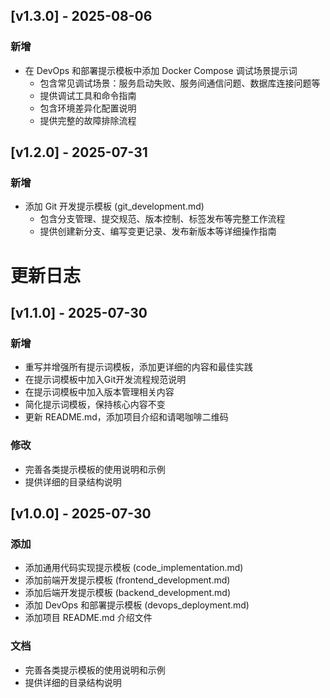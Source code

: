 
## [v1.3.0] - 2025-08-06

### 新增

- 在 DevOps 和部署提示模板中添加 Docker Compose 调试场景提示词
  - 包含常见调试场景：服务启动失败、服务间通信问题、数据库连接问题等
  - 提供调试工具和命令指南
  - 包含环境差异化配置说明
  - 提供完整的故障排除流程

## [v1.2.0] - 2025-07-31

### 新增

- 添加 Git 开发提示模板 (git_development.md)
  - 包含分支管理、提交规范、版本控制、标签发布等完整工作流程
  - 提供创建新分支、编写变更记录、发布新版本等详细操作指南
# 更新日志

## [v1.1.0] - 2025-07-30

### 新增

- 重写并增强所有提示词模板，添加更详细的内容和最佳实践
- 在提示词模板中加入Git开发流程规范说明
- 在提示词模板中加入版本管理相关内容
- 简化提示词模板，保持核心内容不变
- 更新 README.md，添加项目介绍和请喝咖啡二维码

### 修改

- 完善各类提示模板的使用说明和示例
- 提供详细的目录结构说明

## [v1.0.0] - 2025-07-30

### 添加

- 添加通用代码实现提示模板 (code_implementation.md)
- 添加前端开发提示模板 (frontend_development.md)
- 添加后端开发提示模板 (backend_development.md)
- 添加 DevOps 和部署提示模板 (devops_deployment.md)
- 添加项目 README.md 介绍文件

### 文档

- 完善各类提示模板的使用说明和示例
- 提供详细的目录结构说明